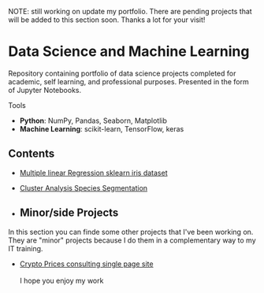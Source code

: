 NOTE: still working on update my portfolio. There are pending projects that will be added to this section soon. 
Thanks a lot for your visit! 
# Data Science and Machine Learning 
Repository containing portfolio of data science projects completed for academic, self learning, and professional purposes. Presented in the form of Jupyter Notebooks.

Tools
  - **Python**: NumPy, Pandas, Seaborn, Matplotlib
  - **Machine Learning**: scikit-learn, TensorFlow, keras

## Contents
- [Multiple linear Regression sklearn iris dataset](https://github.com/elringo-tech/Portfolio/tree/main/Multiple%20Linear%20Regression%20sklearn%202)
- [Cluster Analysis Species Segmentation](https://github.com/elringo-tech/Portfolio/tree/main/Cluster%20Analyisis%20Species%20Segmentation)


     
- ## Minor/side Projects
In this section you can finde some other projects that I've been working on. They are "minor" projects because I do them in a complementary way to my IT training.

- [Crypto Prices consulting single page site](https://github.com/elringo-tech/Portfolio/tree/main/Crypto%20Charts)\
\
I hope you enjoy my work
